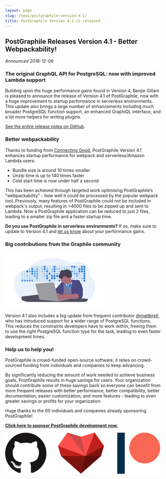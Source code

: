 ```yaml
---
layout: page
slug: /news/postgraphile-version-4-1/
title: PostGraphile Version 4.1 is released
---
```


## PostGraphile Releases Version 4.1 - Better Webpackability!

_Announced 2018-12-06_

### The original GraphQL API for PostgreSQL: now with improved Lambda support

Building upon the huge performance gains found in Version 4, Benjie Gillam is pleased to announce the release of Version 4.1 of PostGraphile, now with a huge improvement to startup performance in serverless environments. This update also brings a large number of enhancements including much broader PostgreSQL function support, an enhanced GraphiQL interface, and a lot more helpers for writing plugins. 

[See the entire release notes on GitHub](https://github.com/graphile/postgraphile/releases/tag/v4.1.0).

### Better webpackability

Thanks to funding from [Connecting Good](https://cogo.co/), PostGraphile Version 4.1 enhances startup performance for webpack and serverless/Amazon Lambda users:

* Bundle size is around 10 times smaller
* Unzip time is up to 140 times faster
* Cold start time is now under half a second

This has been achieved through targeted work optimising PostGraphile’s "webpackability" - how well it could be processed by the popular webpack tool. Previously, many features of PostGraphile could not be included in webpack's output, resulting in >4000 files to be zipped up and sent to Lambda. Now a PostGraphile application can be reduced to just 2 files, leading to a smaller zip file and a faster startup time.

**Do you use PostGraphile in serverless environments?** If so, make sure to update to Version 4.1 and [let us know](https://discord.gg/graphile) about your performance gains.

### Big contributions from the Graphile community

<div class="flex flex-wrap justify-around">
<img alt="PostGraphile thanks our contributors" src="/images/undraw_developer_activity.png" />
</div>

Version 4.1 also includes a big update from frequent contributor [@mattbretl](https://github.com/mattbretl), who has introduced support for a wider range of PostgreSQL functions. This reduces the constraints developers have to work within, freeing them to use the right PostgreSQL function type for the task, leading to even faster development times.

### Help us to help you!

PostGraphile is crowd-funded open-source software, it relies on crowd-sourced funding from individuals and companies to keep advancing.

By significantly reducing the amount of work needed to achieve business goals, PostGraphile results in huge savings for users. Your organization should contribute some of these savings back so everyone can benefit from more frequent releases with better performance, better compatibility, better documentation, easier customization, and more features - leading to even greater savings or profits for your organization.

Huge thanks to the 60 individuals and companies already sponsoring PostGraphile!

<strong>[Click here to sponsor PostGraphile development now.](/sponsor/)</strong>

<div class="flex flex-wrap justify-around">
<img alt="PostGraphile thanks the community" src="/images/thanks.png" />
</div>
